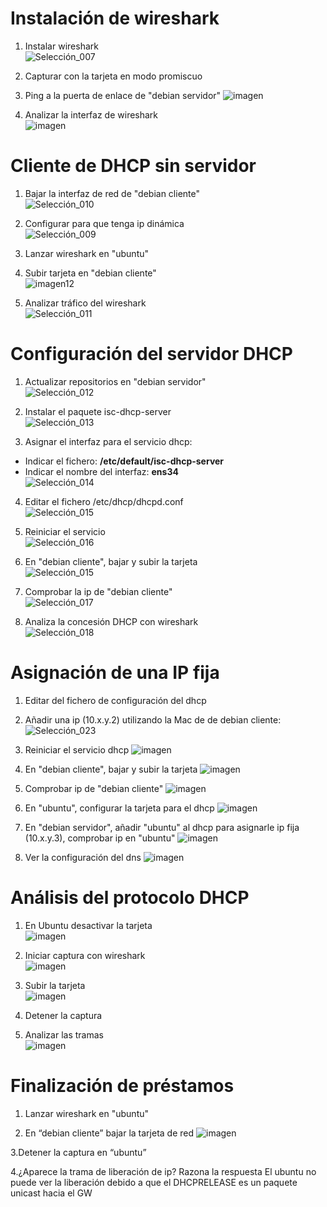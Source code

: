 # Instalación de wireshark
1. Instalar wireshark  
  ![Selección_007](https://github.com/user-attachments/assets/5a2d5ba2-f502-4df6-ac3b-8e8bf64a9fc2)

2. Capturar con la tarjeta en modo promiscuo  
3. Ping a la puerta de enlace de "debian servidor" 
![imagen](https://github.com/user-attachments/assets/67d00e23-0a8f-437a-a9a5-b920865142a6)

4. Analizar la interfaz de wireshark  
![imagen](https://github.com/user-attachments/assets/278d9be5-73e4-42f2-bda5-1e3b3722bb6b)

# Cliente de DHCP sin servidor
1. Bajar la interfaz de red de "debian cliente"  
![Selección_010](https://github.com/user-attachments/assets/6375dbd7-cc7f-4b01-a349-a152e167cdbb)

2. Configurar para que tenga ip dinámica  
![Selección_009](https://github.com/user-attachments/assets/21a3874d-2471-4a7a-a0a0-510395f1003d)

4. Lanzar wireshark en "ubuntu"  

5. Subir tarjeta en "debian cliente"  
![imagen12](https://github.com/user-attachments/assets/b05da09d-20d6-48f2-9e84-45117539fab3)

6. Analizar tráfico del wireshark  
![Selección_011](https://github.com/user-attachments/assets/65e719e3-ea21-4656-9b3f-0cea7ab39b82)

# Configuración del servidor DHCP
1. Actualizar repositorios en "debian servidor"  
![Selección_012](https://github.com/user-attachments/assets/efcfd4fd-a337-46b8-91c9-81195c5a37f1)

2. Instalar el paquete isc-dhcp-server  
![Selección_013](https://github.com/user-attachments/assets/b2ddcc7f-193c-4a8c-a220-6e28c9d04536)

3. Asignar el interfaz para el servicio dhcp:  
  - Indicar el fichero: **/etc/default/isc-dhcp-server**  
  - Indicar el nombre del  interfaz: **ens34**  
![Selección_014](https://github.com/user-attachments/assets/686afbd6-eacf-4c58-bdef-73f9b8332674)

4. Editar el fichero /etc/dhcp/dhcpd.conf  
![Selección_015](https://github.com/user-attachments/assets/7cec988e-eaaa-4911-a445-58e237a72c61)

5. Reiniciar el servicio  
![Selección_016](https://github.com/user-attachments/assets/93b3e152-81ab-4c78-ad69-db6945b8af04)

6. En "debian cliente", bajar y subir la tarjeta  
![Selección_015](https://github.com/user-attachments/assets/56e55dca-ebc5-4c39-9de4-0d1bc125b721)

7. Comprobar la ip de "debian cliente"  
![Selección_017](https://github.com/user-attachments/assets/3eb4485b-c8f3-4654-b34e-1896be3a3006)

8. Analiza la concesión DHCP con wireshark  
![Selección_018](https://github.com/user-attachments/assets/cd6896a1-0850-4034-8513-62fed1d13778)

# Asignación de una IP fija
1. Editar del fichero de configuración del dhcp
2. Añadir una ip (10.x.y.2) utilizando la Mac de de debian cliente:
![Selección_023](https://github.com/user-attachments/assets/32dbb5b7-c753-4992-beab-9a76e508f96d)

4. Reiniciar el servicio dhcp
![imagen](https://github.com/user-attachments/assets/407dd1e2-6eed-4743-bde7-2f531f7b1777)

6. En "debian cliente", bajar y subir la tarjeta
![imagen](https://github.com/user-attachments/assets/ec6f4f7b-dc5b-4abf-bcc7-e1f95fafa116)

8. Comprobar ip de "debian cliente"
![imagen](https://github.com/user-attachments/assets/35e6bbaf-5e52-4589-82df-b06f7c0931fd)

10. En "ubuntu", configurar la tarjeta para el dhcp
![imagen](https://github.com/user-attachments/assets/aabbb521-8e14-4912-b519-8891048640f3)

12. En "debian servidor", añadir "ubuntu" al dhcp para asignarle ip fija (10.x.y.3), comprobar ip en "ubuntu"
![imagen](https://github.com/user-attachments/assets/4a3221be-ead2-40b6-a588-70c94fab6648)

13. Ver la configuración del dns
![imagen](https://github.com/user-attachments/assets/e9efed70-98dc-4bc6-9e1f-4d40f4944566)

# Análisis del protocolo DHCP
1. En Ubuntu desactivar la tarjeta  
![imagen](https://github.com/user-attachments/assets/384bc1f0-c7ea-4ff9-b6f0-61f3fc39f8a5)

2. Iniciar captura con wireshark  
![imagen](https://github.com/user-attachments/assets/7679f60e-a659-4242-bd51-222b6ea91d02)

3. Subir la tarjeta  
![imagen](https://github.com/user-attachments/assets/6b0319f1-d707-40dd-a4db-f35077dada8c)

4. Detener la captura
5. Analizar las tramas  
![imagen](https://github.com/user-attachments/assets/f8022b2f-ec14-4a8c-9400-683a6c1fa964)

# Finalización de préstamos
1. Lanzar wireshark en "ubuntu"

2. En “debian cliente” bajar la tarjeta de red
![imagen](https://github.com/user-attachments/assets/a974ef86-ba24-4239-bde7-3587dbba7334)

3.Detener la captura en “ubuntu”

4.¿Aparece la trama de liberación de ip? Razona la respuesta
El ubuntu no puede ver la liberación debido a que el DHCPRELEASE es un paquete unicast hacia el GW




